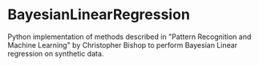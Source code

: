 # BayesianLinearRegression
Python implementation of methods described in "Pattern Recognition and Machine Learning" by Christopher Bishop to perform Bayesian Linear regression on synthetic data. 

